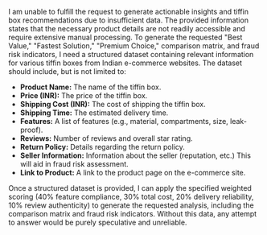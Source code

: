 I am unable to fulfill the request to generate actionable insights and tiffin box recommendations due to insufficient data.  The provided information states that the necessary product details are not readily accessible and require extensive manual processing.  To generate the requested "Best Value," "Fastest Solution," "Premium Choice," comparison matrix, and fraud risk indicators, I need a structured dataset containing relevant information for various tiffin boxes from Indian e-commerce websites.  The dataset should include, but is not limited to:


* **Product Name:**  The name of the tiffin box.
* **Price (INR):** The price of the tiffin box.
* **Shipping Cost (INR):** The cost of shipping the tiffin box.
* **Shipping Time:** The estimated delivery time.
* **Features:** A list of features (e.g., material, compartments, size, leak-proof).
* **Reviews:** Number of reviews and overall star rating.
* **Return Policy:** Details regarding the return policy.
* **Seller Information:** Information about the seller (reputation, etc.)  This will aid in fraud risk assessment.
* **Link to Product:** A link to the product page on the e-commerce site.


Once a structured dataset is provided, I can apply the specified weighted scoring (40% feature compliance, 30% total cost, 20% delivery reliability, 10% review authenticity) to generate the requested analysis, including the comparison matrix and fraud risk indicators.  Without this data, any attempt to answer would be purely speculative and unreliable.